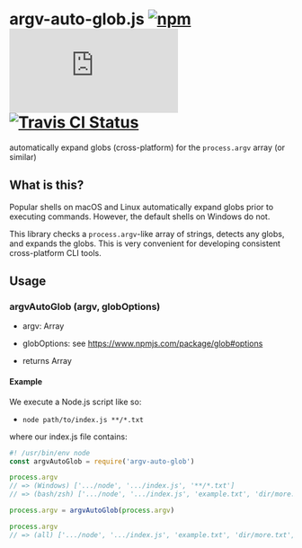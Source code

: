 # argv-auto-glob.js [![npm](https://img.shields.io/npm/v/argv-auto-glob.svg?maxAge=2592000)](https://www.npmjs.com/package/argv-auto-glob) [![AppVeyor Status](https://ci.appveyor.com/api/projects/status/github/jokeyrhyme/argv-auto-glob.js?branch=master&svg=true)](https://ci.appveyor.com/project/jokeyrhyme/argv-auto-glob.js) [![Travis CI Status](https://travis-ci.org/jokeyrhyme/argv-auto-glob.js.svg?branch=master)](https://travis-ci.org/jokeyrhyme/argv-auto-glob.js)

automatically expand globs (cross-platform) for the `process.argv` array (or similar)


## What is this?

Popular shells on macOS and Linux automatically expand globs prior to executing commands.
However, the default shells on Windows do not.

This library checks a `process.argv`-like array of strings,
detects any globs,
and expands the globs.
This is very convenient for developing consistent cross-platform CLI tools.


## Usage


### argvAutoGlob (argv, globOptions)

- argv: Array<string>

- globOptions: see https://www.npmjs.com/package/glob#options

- returns Array<string>


#### Example

We execute a Node.js script like so:

- `node path/to/index.js **/*.txt`

where our index.js file contains:

```js
#! /usr/bin/env node
const argvAutoGlob = require('argv-auto-glob')

process.argv
// => (Windows) ['.../node', '.../index.js', '**/*.txt']
// => (bash/zsh) ['.../node', '.../index.js', 'example.txt', 'dir/more.txt', ... ]

process.argv = argvAutoGlob(process.argv)

process.argv
// => (all) ['.../node', '.../index.js', 'example.txt', 'dir/more.txt', ... ]
```

